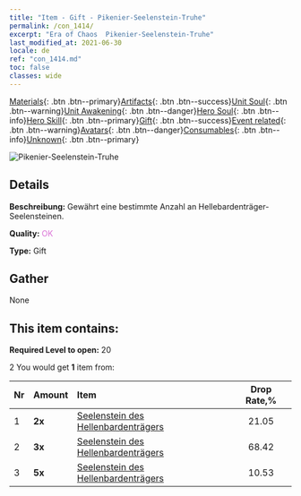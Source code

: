 ```yaml
---
title: "Item - Gift - Pikenier-Seelenstein-Truhe"
permalink: /con_1414/
excerpt: "Era of Chaos  Pikenier-Seelenstein-Truhe"
last_modified_at: 2021-06-30
locale: de
ref: "con_1414.md"
toc: false
classes: wide
---
```

 [Materials](/ItemsDE/){: .btn .btn--primary}[Artifacts](/ItemsDE/Artifacts/){: .btn .btn--success}[Unit Soul](/ItemsDE/UnitSoul/){: .btn .btn--warning}[Unit Awakening](/ItemsDE/UnitAwakening/){: .btn .btn--danger}[Hero Soul](/ItemsDE/HeroSoul/){: .btn .btn--info}[Hero Skill](/ItemsDE/HeroSkill/){: .btn .btn--primary}[Gift](/ItemsDE/Gift/){: .btn .btn--success}[Event related](/ItemsDE/Events/){: .btn .btn--warning}[Avatars](/ItemsDE/Avatars/){: .btn .btn--danger}[Consumables](/ItemsDE/Consumables/){: .btn .btn--info}[Unknown](/ItemsDE/Unknown/){: .btn .btn--primary}

 ![Pikenier-Seelenstein-Truhe](/images/t/i_907028.png)

## Details
 **Beschreibung:** Gewährt eine bestimmte Anzahl an Hellebardenträger-Seelensteinen.

 **Quality:** <span style="color: #DA70D6">OK</span>

 **Type:** Gift

## Gather

  None

## This item contains:

 **Required Level to open:** 20

 2 You would get **1** item  from:

  | Nr | Amount |     Item    | Drop Rate,% |
  |:---|:-------|:------------|:---------:|
  | 1 |  **2x** | [Seelenstein des Hellenbardenträgers](/ItemsDE/unt_282/) | 21.05 | 
  | 2 |  **3x** | [Seelenstein des Hellenbardenträgers](/ItemsDE/unt_282/) | 68.42 | 
  | 3 |  **5x** | [Seelenstein des Hellenbardenträgers](/ItemsDE/unt_282/) | 10.53 | 
